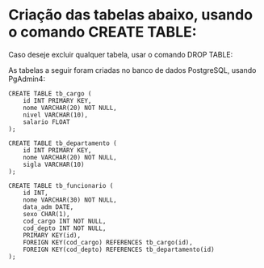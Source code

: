 # Criação das tabelas abaixo, usando o comando CREATE TABLE:
Caso deseje excluir qualquer tabela, usar o comando DROP TABLE:

As tabelas a seguir foram criadas no banco de dados PostgreSQL, usando PgAdmin4:

```
CREATE TABLE tb_cargo (
	id INT PRIMARY KEY,
	nome VARCHAR(20) NOT NULL,
	nivel VARCHAR(10),
	salario FLOAT
);

CREATE TABLE tb_departamento (
	id INT PRIMARY KEY,
	nome VARCHAR(20) NOT NULL,
	sigla VARCHAR(10)
);

CREATE TABLE tb_funcionario (
	id INT,
	nome VARCHAR(30) NOT NULL,
	data_adm DATE,
	sexo CHAR(1), 
	cod_cargo INT NOT NULL,
	cod_depto INT NOT NULL,
	PRIMARY KEY(id),
	FOREIGN KEY(cod_cargo) REFERENCES tb_cargo(id),
	FOREIGN KEY(cod_depto) REFERENCES tb_departamento(id)
);
```